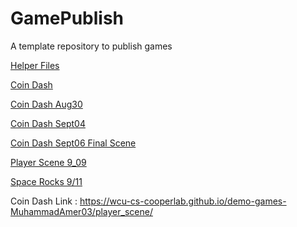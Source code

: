 # GamePublish
A template repository to publish games

[Helper Files](helper_files)

[Coin Dash](player_scene/)

[Coin Dash Aug30](player_scene_Aug30/)

[Coin Dash Sept04](main_scene_09_04/)

[Coin Dash Sept06 Final Scene](coin_dash_final_scene)

[Player Scene 9_09](space_rocks_9_09_fixed)

[Space Rocks 9/11](space_rocks_09_11)


Coin Dash Link : https://wcu-cs-cooperlab.github.io/demo-games-MuhammadAmer03/player_scene/

